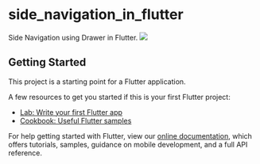 # side_navigation_in_flutter

Side Navigation using Drawer in Flutter.
<img src="https://user-images.githubusercontent.com/73570477/130484478-441a3328-cd44-45ac-853c-4de983cbf769.gif">
## Getting Started

This project is a starting point for a Flutter application.

A few resources to get you started if this is your first Flutter project:

- [Lab: Write your first Flutter app](https://flutter.dev/docs/get-started/codelab)
- [Cookbook: Useful Flutter samples](https://flutter.dev/docs/cookbook)

For help getting started with Flutter, view our
[online documentation](https://flutter.dev/docs), which offers tutorials,
samples, guidance on mobile development, and a full API reference.
